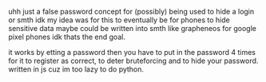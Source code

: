 uhh just a false password concept for (possibly) being used to hide a login or smth idk
my idea was for this to eventually be for phones to hide sensitive data
maybe could be written into smth like grapheneos for google pixel phones idk thats the end goal.

it works by etting a password then you have to put in the password 4 times for it to register as correct, to deter bruteforcing and to hide your password.
written in js cuz im too lazy to do python.
